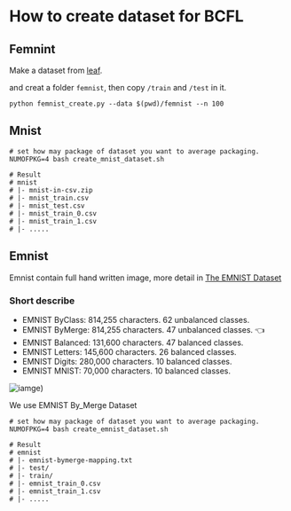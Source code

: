 # How to create dataset for BCFL

## Femnint

Make a dataset from [leaf](https://github.com/TalwalkarLab/leaf.git).

and creat a folder ```femnist```, then copy ```/train``` and ```/test``` in it.

```bash=
python femnist_create.py --data $(pwd)/femnist --n 100
```

## Mnist

```bash=
# set how may package of dataset you want to average packaging.
NUMOFPKG=4 bash create_mnist_dataset.sh

# Result 
# mnist
# |- mnist-in-csv.zip
# |- mnist_train.csv
# |- mnist_test.csv
# |- mnist_train_0.csv
# |- mnist_train_1.csv
# |- .....
```

## Emnist

Emnist contain full hand written image, more detail in [The EMNIST Dataset](https://www.nist.gov/itl/products-and-services/emnist-dataset)


### Short describe
* EMNIST ByClass: 814,255 characters. 62 unbalanced classes.
* EMNIST ByMerge: 814,255 characters. 47 unbalanced classes. 👈
* EMNIST Balanced:  131,600 characters. 47 balanced classes.
* EMNIST Letters: 145,600 characters. 26 balanced classes.
* EMNIST Digits: 280,000 characters. 10 balanced classes.
* EMNIST MNIST: 70,000 characters. 10 balanced classes.

![iamge](images/emnist.png))

We use EMNIST By_Merge Dataset

```bash=
# set how may package of dataset you want to average packaging.
NUMOFPKG=4 bash create_emnist_dataset.sh

# Result 
# emnist
# |- emnist-bymerge-mapping.txt
# |- test/
# |- train/
# |- emnist_train_0.csv
# |- emnist_train_1.csv
# |- .....
```

